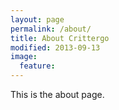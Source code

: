 ```yaml
---
layout: page
permalink: /about/
title: About Crittergo
modified: 2013-09-13
image:
  feature: 
---
```


This is the about page.